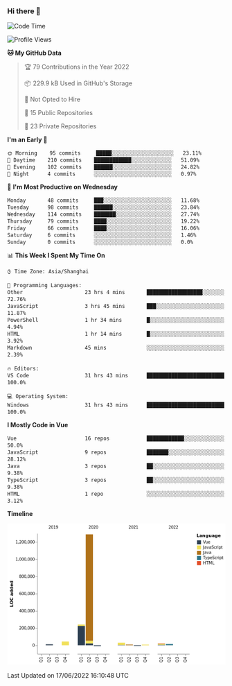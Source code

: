 ### Hi there 👋

<!--START_SECTION:waka-->
![Code Time](http://img.shields.io/badge/Code%20Time-0%20secs-blue)

![Profile Views](http://img.shields.io/badge/Profile%20Views-80-blue)

**🐱 My GitHub Data** 

> 🏆 79 Contributions in the Year 2022
 > 
> 📦 229.9 kB Used in GitHub's Storage 
 > 
> 🚫 Not Opted to Hire
 > 
> 📜 15 Public Repositories 
 > 
> 🔑 23 Private Repositories  
 > 
**I'm an Early 🐤** 

```text
🌞 Morning    95 commits     █████░░░░░░░░░░░░░░░░░░░░   23.11% 
🌆 Daytime    210 commits    ████████████░░░░░░░░░░░░░   51.09% 
🌃 Evening    102 commits    ██████░░░░░░░░░░░░░░░░░░░   24.82% 
🌙 Night      4 commits      ░░░░░░░░░░░░░░░░░░░░░░░░░   0.97%

```
📅 **I'm Most Productive on Wednesday** 

```text
Monday       48 commits     ███░░░░░░░░░░░░░░░░░░░░░░   11.68% 
Tuesday      98 commits     ██████░░░░░░░░░░░░░░░░░░░   23.84% 
Wednesday    114 commits    ███████░░░░░░░░░░░░░░░░░░   27.74% 
Thursday     79 commits     ████░░░░░░░░░░░░░░░░░░░░░   19.22% 
Friday       66 commits     ████░░░░░░░░░░░░░░░░░░░░░   16.06% 
Saturday     6 commits      ░░░░░░░░░░░░░░░░░░░░░░░░░   1.46% 
Sunday       0 commits      ░░░░░░░░░░░░░░░░░░░░░░░░░   0.0%

```


📊 **This Week I Spent My Time On** 

```text
⌚︎ Time Zone: Asia/Shanghai

💬 Programming Languages: 
Other                    23 hrs 4 mins       ██████████████████░░░░░░░   72.76% 
JavaScript               3 hrs 45 mins       ███░░░░░░░░░░░░░░░░░░░░░░   11.87% 
PowerShell               1 hr 34 mins        █░░░░░░░░░░░░░░░░░░░░░░░░   4.94% 
HTML                     1 hr 14 mins        █░░░░░░░░░░░░░░░░░░░░░░░░   3.92% 
Markdown                 45 mins             ░░░░░░░░░░░░░░░░░░░░░░░░░   2.39%

🔥 Editors: 
VS Code                  31 hrs 43 mins      █████████████████████████   100.0%

💻 Operating System: 
Windows                  31 hrs 43 mins      █████████████████████████   100.0%

```

**I Mostly Code in Vue** 

```text
Vue                      16 repos            ████████████░░░░░░░░░░░░░   50.0% 
JavaScript               9 repos             ███████░░░░░░░░░░░░░░░░░░   28.12% 
Java                     3 repos             ██░░░░░░░░░░░░░░░░░░░░░░░   9.38% 
TypeScript               3 repos             ██░░░░░░░░░░░░░░░░░░░░░░░   9.38% 
HTML                     1 repo              ░░░░░░░░░░░░░░░░░░░░░░░░░   3.12%

```


**Timeline**

![Chart not found](https://raw.githubusercontent.com/jichangee/jichangee/main/charts/bar_graph.png) 


 Last Updated on 17/06/2022 16:10:48 UTC
<!--END_SECTION:waka-->

<!--
**jichangee/jichangee** is a ✨ _special_ ✨ repository because its `README.md` (this file) appears on your GitHub profile.

Here are some ideas to get you started:

- 🔭 I’m currently working on ...
- 🌱 I’m currently learning ...
- 👯 I’m looking to collaborate on ...
- 🤔 I’m looking for help with ...
- 💬 Ask me about ...
- 📫 How to reach me: ...
- 😄 Pronouns: ...
- ⚡ Fun fact: ...
-->
